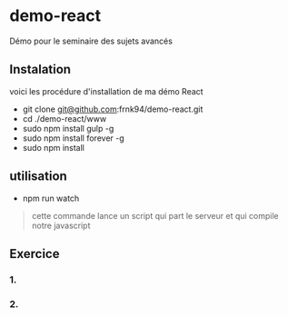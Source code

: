 # demo-react
Démo pour le seminaire des sujets avancés

## Instalation
voici les procédure d'installation de ma démo React
+ git clone git@github.com:frnk94/demo-react.git
+ cd ./demo-react/www
+ sudo npm install gulp -g
+ sudo npm install forever -g
+ sudo npm install

## utilisation
+ npm run watch

> cette commande lance un script qui part le serveur et qui compile notre javascript

## Exercice

### 1.


### 2.